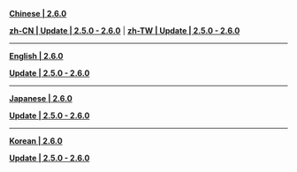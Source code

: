 **[Chinese | 2.6.0](https://autopatchos.starrails.com/client/download/20241010190408_dBpHKR9R4M5ENpDG/PC/Chinese.7z)**

**[zh-CN | Update | 2.5.0 - 2.6.0](https://autopatchos.starrails.com/client/diff/hkrpg_global/audio_zh-cn_2.5.0_2.6.0_hdiff_FUPqkFTpgEdmwRbg.7z)** | 
**[zh-TW | Update | 2.5.0 - 2.6.0](https://autopatchos.starrails.com/client/diff/hkrpg_global/audio_zh-tw_2.5.0_2.6.0_hdiff_MutRXGcCGQlntxMH.7z)**

---

**[English | 2.6.0](https://autopatchos.starrails.com/client/download/20241010190408_dBpHKR9R4M5ENpDG/PC/English.7z)**

**[Update | 2.5.0 - 2.6.0](https://autopatchos.starrails.com/client/diff/hkrpg_global/audio_en-us_2.5.0_2.6.0_hdiff_hnDoBPHwpNOzmOyn.7z)**

---

**[Japanese | 2.6.0](https://autopatchos.starrails.com/client/download/20241010190408_dBpHKR9R4M5ENpDG/PC/Japanese.7z)**

**[Update | 2.5.0 - 2.6.0](https://autopatchos.starrails.com/client/diff/hkrpg_global/audio_ja-jp_2.5.0_2.6.0_hdiff_etHwbxJLeKQtXxBH.7z)**

---

**[Korean | 2.6.0](https://autopatchos.starrails.com/client/download/20241010190408_dBpHKR9R4M5ENpDG/PC/Korean.7z)**

**[Update | 2.5.0 - 2.6.0](https://autopatchos.starrails.com/client/diff/hkrpg_global/audio_ko-kr_2.5.0_2.6.0_hdiff_ForQmvgEETlWdyxc.7z)**
